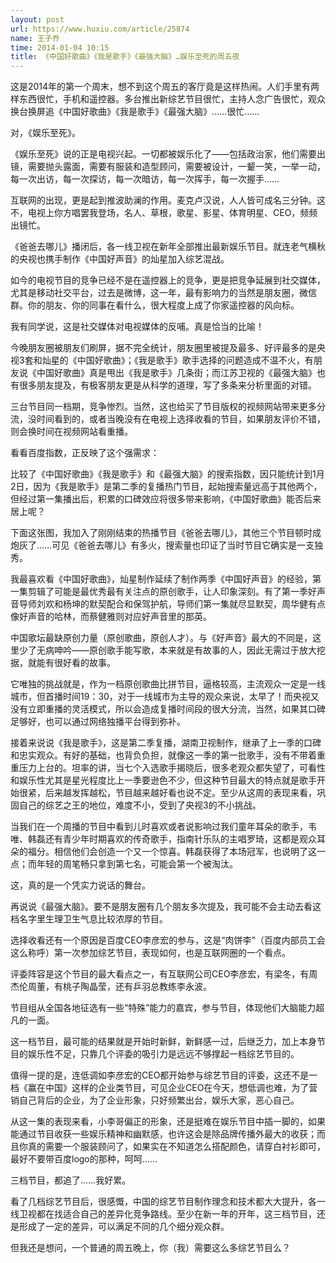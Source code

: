 ```yaml
---
layout: post
url: https://www.huxiu.com/article/25874
name: 王子乔
time: 2014-01-04 10:15
title: 《中国好歌曲》《我是歌手》《最强大脑》…娱乐至死的周五夜
---
```

这是2014年的第一个周末，想不到这个周五的客厅竟是这样热闹。人们手里有两样东西很忙，手机和遥控器。多台推出新综艺节目很忙，主持人念广告很忙，观众换台换屏追《中国好歌曲》《我是歌手》《最强大脑》……很忙……

对，《娱乐至死》。

《娱乐至死》说的正是电视兴起。一切都被娱乐化了——包括政治家，他们需要出镜，需要抛头露面，需要有服装和造型顾问，需要被设计，一颦一笑，一举一动，每一次出访，每一次探访，每一次暗访，每一次挥手，每一次握手……

互联网的出现，更是起到推波助澜的作用。麦克卢汉说，人人皆可成名三分钟。这不，电视上你方唱罢我登场，名人、草根，歌星、影星、体育明星、CEO，频频出镜忙。

《爸爸去哪儿》播闭后，各一线卫视在新年全部推出最新娱乐节目。就连老气横秋的央视也携手制作《中国好声音》的灿星加入综艺混战。

如今的电视节目的竞争已经不是在遥控器上的竞争，更是把竞争延展到社交媒体，尤其是移动社交平台，过去是微博，这一年，最有影响力的当然是朋友圈，微信群。你的朋友、你的同事在看什么，很大程度上成了你家遥控器的风向标。

我有同学说，这是社交媒体对电视媒体的反哺。真是恰当的比喻！

今晚朋友圈被朋友们刷屏，据不完全统计，朋友圈里被提及最多、好评最多的是央视3套和灿星的《中国好歌曲》；《我是歌手》歌手选择的问题造成不温不火，有朋友说《中国好歌曲》真是甩出《我是歌手》几条街；而江苏卫视的《最强大脑》也有很多朋友提及，有极客朋友更是从科学的道理，写了多条来分析里面的对错。

三台节目同一档期，竞争惨烈。当然，这也给买了节目版权的视频网站带来更多分流，没时间看到的，或者当晚没有在电视上选择收看的节目，如果朋友评价不错，则会换时间在视频网站看重播。

看看百度指数，正反映了这个强需求：

比较了《中国好歌曲》《我是歌手》和《最强大脑》的搜索指数，因只能统计到1月2日，因为《我是歌手》是第二季的复播热门节目，起始搜索量远高于其他两个，但经过第一集播出后，积累的口碑效应将很多带来影响，《中国好歌曲》能否后来居上呢？

下面这张图，我加入了刚刚结束的热播节目《爸爸去哪儿》，其他三个节目顿时成炮灰了……可见《爸爸去哪儿》有多火，搜索量也印证了当时节目它确实是一支独秀。

我最喜欢看《中国好歌曲》，灿星制作延续了制作两季《中国好声音》的经验，第一集剪辑了可能是最优秀最有关注点的原创歌手，让人印象深刻。有了第一季好声音导师刘欢和杨坤的默契配合和保驾护航，导师们第一集就尽显默契，周华健有点像好声音的哈林，而蔡健雅则对应好声音里的那英。

中国歌坛最缺原创力量（原创歌曲，原创人才）。与《好声音》最大的不同是，这里少了无病呻吟——原创歌手能写歌，本来就是有故事的人，因此无需过于放大挖据，就能有很好看的故事。

它唯独的挑战就是，作为一档原创歌曲比拼节目，逼格较高，主流观众一定是一线城市，但首播时间19：30，对于一线城市为主导的观众来说，太早了！而央视又没有立即重播的灵活模式，所以会造成复播时间段的很大分流，当然，如果其口碑足够好，也可以通过网络独播平台得到弥补。

接着来说说《我是歌手》，这是第二季复播，湖南卫视制作，继承了上一季的口碑和忠实观众。有好的基础，也背负负担，就像这一季的第一批歌手，没有不带着重重压力上台的。坦率的讲，当七个入选歌手揭晓后，很多老观众都失望了，可看性和娱乐性尤其是星光程度比上一季要逊色不少，但这种节目最大的特点就是歌手开始很紧，后来越发挥越松，节目越来越好看也说不定。至少从这周的表现来看，巩固自己的综艺之王的地位，难度不小，受到了央视3的不小挑战。

当我们在一个周播的节目中看到儿时喜欢或者说影响过我们童年耳朵的歌手，韦唯、韩磊还有青少年时期喜欢的传奇歌手，指南针乐队的主唱罗琦，这都是观众耳朵的福分。相信他们会创造一个又一个惊喜。韩磊获得了本场冠军，也说明了这一点；而年轻的周笔畅只拿到第七名，可能会第一个被淘汰。

这，真的是一个凭实力说话的舞台。

再说说《最强大脑》。要不是朋友圈有几个朋友多次提及，我可能不会主动去看这档名字里生理卫生气息比较浓厚的节目。

选择收看还有一个原因是百度CEO李彦宏的参与，这是“肉饼李”（百度内部员工会这么称呼）第一次参加综艺节目，表现如何，也是互联网圈的一个看点。

评委阵容是这个节目的最大看点之一，有互联网公司CEO李彦宏，有梁冬，有周杰伦周董，有桃子陶晶莹，还有乒羽总教练李永波。

节目组从全国各地征选有一些“特殊”能力的嘉宾，参与节目，体现他们大脑能力超凡的一面。

这一档节目，最可能的结果就是开始时新鲜，新鲜感一过，后继乏力，加上本身节目的娱乐性不足，只靠几个评委的吸引力是远远不够撑起一档综艺节目的。

值得一提的是，连低调如李彦宏的CEO都开始参与综艺节目的评委，这还不是一档《赢在中国》这样的企业类节目，可见企业CEO在今天，想低调也难，为了营销自己背后的企业，为了企业形象，只好频繁出台，娱乐大家，恶心自己。

从这一集的表现来看，小李哥偏正的形象，还是挺难在娱乐节目中插一脚的，如果能通过节目收获一些娱乐精神和幽默感，也许这会是除品牌传播外最大的收获；而且你真的需要一个服装顾问了，如果实在不知道怎么搭配颜色，请穿白衬衫即可，最好不要带百度logo的那种，呵呵……

三档节目，都追了……我好累。

看了几档综艺节目后，很感慨，中国的综艺节目制作理念和技术都大大提升，各一线卫视都在找适合自己的差异化竞争路线。至少在新一年的开年，这三档节目，还是形成了一定的差异，可以满足不同的几个细分观众群。

但我还是想问，一个普通的周五晚上，你（我）需要这么多综艺节目么？

